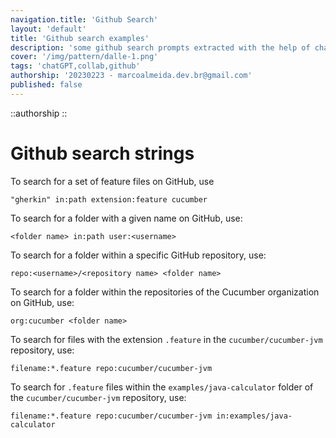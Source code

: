 ```yaml
---
navigation.title: 'Github Search'
layout: 'default'
title: 'Github search examples'
description: 'some github search prompts extracted with the help of chatGPT'
cover: '/img/pattern/dalle-1.png'
tags: 'chatGPT,collab,github'
authorship: '20230223 - marcoalmeida.dev.br@gmail.com'
published: false
---
```

::authorship
::

# Github search strings


To search for a set of feature files on GitHub, use

````
"gherkin" in:path extension:feature cucumber

````

To search for a folder with a given name on GitHub, use:

````
<folder name> in:path user:<username>
````

To search for a folder within a specific GitHub repository, use:

````
repo:<username>/<repository name> <folder name>
````

To search for a folder within the repositories of the Cucumber organization on GitHub, use:

````
org:cucumber <folder name>
````

To search for files with the extension `.feature` in the `cucumber/cucumber-jvm` repository, use:

````
filename:*.feature repo:cucumber/cucumber-jvm
````

To search for `.feature` files within the `examples/java-calculator` folder of the `cucumber/cucumber-jvm` repository, use:

````
filename:*.feature repo:cucumber/cucumber-jvm in:examples/java-calculator
````
